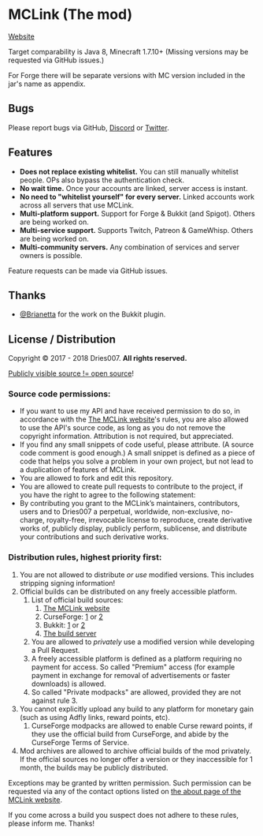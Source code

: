 MCLink (The mod)
================

[Website](https://mclink.dries007.net/)

Target comparability is Java 8, Minecraft 1.7.10+ (Missing versions may be requested via GitHub issues.)

For Forge there will be separate versions with MC version included in the jar's name as appendix.

Bugs
----

Please report bugs via GitHub, [Discord](https://discord.gg/NxwY6X8) or [Twitter](https://twitter.com/driesk007). 

Features
--------

- **Does not replace existing whitelist.**
  You can still manually whitelist people. OPs also bypass the authentication check.
- **No wait time.**
  Once your accounts are linked, server access is instant.
- **No need to "whitelist yourself" for every server.**
  Linked accounts work across all servers that use MCLink.
- **Multi-platform support.**
  Support for Forge & Bukkit (and Spigot). Others are being worked on.
- **Multi-service support.**
  Supports Twitch, Patreon & GameWhisp. Others are being worked on.
- **Multi-community servers.**
  Any combination of services and server owners is possible.

Feature requests can be made via GitHub issues.

Thanks
------

- [@Brianetta](https://github.com/Brianetta) for the work on the Bukkit plugin.

License / Distribution
----------------------

Copyright &copy; 2017 - 2018 Dries007. **All rights reserved.**

[Publicly visible source != open source](https://choosealicense.com/no-permission/)!

### Source code permissions:

- If you want to use my API and have received permission to do so, in accordance with the [The MCLink website](https://mclink.dries007.net/)'s rules,
  you are also allowed to use the API's source code, as long as you do not remove the copyright information.
  Attribution is not required, but appreciated.
- If you find any small snippets of code useful, please attribute. (A source code comment is good enough.)
  A small snippet is defined as a piece of code that helps you solve a problem in your own project, 
  but not lead to a duplication of features of MCLink.
- You are allowed to fork and edit this repository.
- You are allowed to create pull requests to contribute to the project, if you have the right to agree to the following statement:
- By contributing you grant to the MCLink’s maintainers, contributors, users and to Dries007 a perpetual, worldwide, non-exclusive, no-charge, royalty-free, irrevocable license to reproduce, create derivative works of, publicly display, publicly perform, sublicense, and distribute your contributions and such derivative works.

###  Distribution rules, highest priority first:

1. You are not allowed to distribute _or use_ modified versions.
   This includes stripping signing information!
2. Official builds can be distributed on any freely accessible platform.
   1. List of official build sources:
      1. [The MCLink website](https://mclink.dries007.net/mods)
      2. CurseForge: [1](https://www.curseforge.com/minecraft/mc-mods/mclink) or [2](https://minecraft.curseforge.com/projects/mclink)
      3. Bukkit: [1](https://www.curseforge.com/minecraft/bukkit-plugins/mclink) or [2](https://dev.bukkit.org/projects/mclink)
      4. [The build server](https://jenkins.dries007.net/job/MCLink/)
   2. You are allowed to _privately_ use a modified version while developing a Pull Request.
   3. A freely accessible platform is defined as a platform requiring no payment for access.
      So called "Premium" access (for example payment in exchange for removal of advertisements or faster downloads) is allowed.
   4. So called "Private modpacks" are allowed, provided they are not against rule 3. 
3. You cannot explicitly upload any build to any platform for monetary gain (such as using Adfly links, reward points, etc).
    1. CurseForge modpacks are allowed to enable Curse reward points, if they use the official build from CurseForge, and abide by the CurseForge Terms of Service.
5. Mod archives are allowed to archive official builds of the mod privately.
   If the official sources no longer offer a version or they inaccessible for 1 month, the builds may be publicly distributed.

Exceptions may be granted by written permission.
Such permission can be requested via any of the contact options listed on [the about page of the MCLink website](https://mclink.dries007.net/about).

If you come across a build you suspect does not adhere to these rules, please inform me. Thanks!

<!--
For the curious: A little background info on these rules:

- I don't want to get issue reports about builds I did not make.
- This mod uses my own backend service.
- I spend a lot of time and effort making this.
- The money I get from CurseForge's reward points helps pay for the server MCLink runs on.
-->
